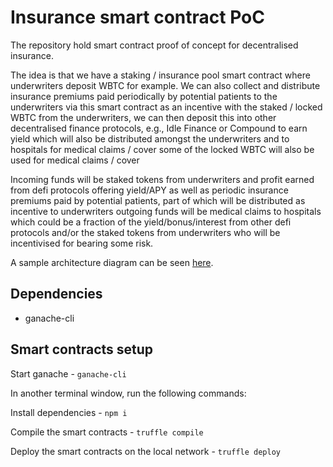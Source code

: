 # Insurance smart contract PoC

The repository hold smart contract proof of concept for decentralised insurance. 

The idea is that we have a staking / insurance pool smart contract where underwriters deposit WBTC for example. We can also collect and distribute insurance premiums paid periodically by potential patients to the underwriters via this smart contract as an incentive with the staked / locked WBTC from the underwriters, we can then deposit this into other decentralised finance protocols, e.g., Idle Finance or Compound to earn yield which will also be distributed amongst the underwriters and to hospitals for medical claims / cover some of the locked WBTC will also be used for medical claims / cover

Incoming funds will be staked tokens from underwriters and profit earned from defi protocols offering yield/APY as well as periodic insurance premiums paid by potential patients, part of which will be distributed as incentive to underwriters outgoing funds will be medical claims to hospitals which could be a fraction of the yield/bonus/interest from other defi protocols and/or the staked tokens from underwriters who will be incentivised for bearing some risk.

A sample architecture diagram can be seen [here](docs/Decentralized_Insurance_Model_WiiQare.pdf). 


## Dependencies

* ganache-cli


## Smart contracts setup

Start ganache - `ganache-cli`

In another terminal window, run the following commands: 

Install dependencies - `npm i`

Compile the smart contracts - `truffle compile`

Deploy the smart contracts on the local network - `truffle deploy`